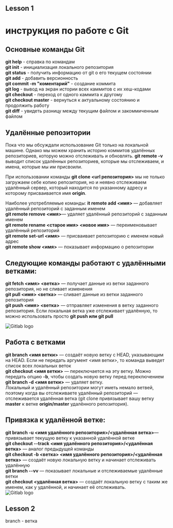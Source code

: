## Lesson 1
# инструкция по работе с Git
## Основные команды Git
**git help** - справка по командам  
**git init** - инициализация локального репозитория  
**git status** - получить информацию от git о его текущем состоянии  
**git add** - добавить версионность  
**git commit -m "коментарий"** - создание коммита  
**git log** - вывод на экран истории всех каммитов с их хеш-кодами  
**git checkout** - переход от одного каммита к другому  
**git checkout master** - вернуться к актуальному состоянию и продолжить работу  
**git diff** - увидеть разницу между текущим файлом и закоммиченным файлом  
## Удалённые репозитории
Пока что мы обсуждали использование Git только на локальной машине. Однако мы можем хранить историю коммитов удалённых репозиториев, которую можно отслеживать и обновлять. **git remote -v** выводит список удалённых репозиториев, которые мы отслеживаем, и имена, которые мы им присвоили.

При использовании команды **git clone <url репозитория>** мы не только загружаем себе копию репозитория, но и неявно отслеживаем удалённый сервер, который находится по указанному адресу и которому присваивается имя **origin**.

Наиболее употребляемые команды:
**it remote add <имя> <url>** — добавляет удалённый репозиторий с заданным именем  
**git remote remove <имя>**— удаляет удалённый репозиторий с заданным именем  
**git remote rename <старое имя> <новое имя>** — переименовывает удалённый репозиторий  
**git remote set-url <имя> <url>** — присваивает репозиторию с именем новый адрес  
**git remote show <имя>** — показывает информацию о репозитории  

## Следующие команды работают с удалёнными ветками:

**git fetch <имя> <ветка>** — получает данные из ветки заданного репозитория, но не сливает изменения  
**git pull <имя> <ветка>** — сливает данные из ветки заданного репозитория  
**git push <имя> <ветка>** — отправляет изменения в ветку заданного репозитория. Если локальная ветка уже отслеживает удалённую, то можно использовать просто **git push или git pull**  

![Gitlab logo](https://tproger.ru/signed_image/m-YXw3HiqvqHe75OdTlPSl-D9FR823NWNguJHLADB-Y/rs:fill:766:0:true/cb:vimg_2/f:webp/aHR0cHM6Ly9tZWRpYS50cHJvZ2VyLnJ1L3VwbG9hZHMvMjAxOS8wMi9wdXNoLXB1bGwuanBn)

## Работа с ветками

**git branch <имя ветки>** — создаёт новую ветку с HEAD, указывающим на HEAD. Если не передать аргумент <имя ветки>, то команда выведет список всех локальных веток  
**git checkout <имя ветки>** — переключается на эту ветку. Можно передать опцию **-b**, чтобы создать новую ветку перед переключением  
**git branch -d <имя ветки>** — удаляет ветку.  
Локальный и удалённый репозитории могут иметь немало ветвей, поэтому когда вы отслеживаете удалённый репозиторий — отслеживается удалённая ветка (git clone привязывает вашу ветку **master** к ветке **origin/master** удалённого репозитория).

## Привязка к удалённой ветке:

**git branch -u <имя удалённого репозитория>/<удалённая ветка>**— привязывает текущую ветку к указанной удалённой ветке  
**git checkout --track <имя удалённого репозитория>/<удалённая ветка>** — аналог предыдущей команды  
**git checkout -b <ветка> <имя удалённого репозитория>/<удалённая ветка>** — создаёт новую локальную ветку и начинает отслеживать удалённую  
**git branch --vv** — показывает локальные и отслеживаемые удалённые ветки  
**git checkout <удалённая ветка>** — создаёт локальную ветку с таким же именем, как у удалённой, и начинает её отслеживать.  
![Gitlab logo](https://tproger.ru/signed_image/-eEzSK69scn6FFR-URkKv8L_SBbccPjPdIYegfGrP4Y/rs:fill:766:0:true/cb:vimg_2/f:webp/aHR0cHM6Ly9tZWRpYS50cHJvZ2VyLnJ1L3VwbG9hZHMvMjAxOS8wMi9icmFuY2hpbmcuanBn)

## Lesson 2
branch - ветка